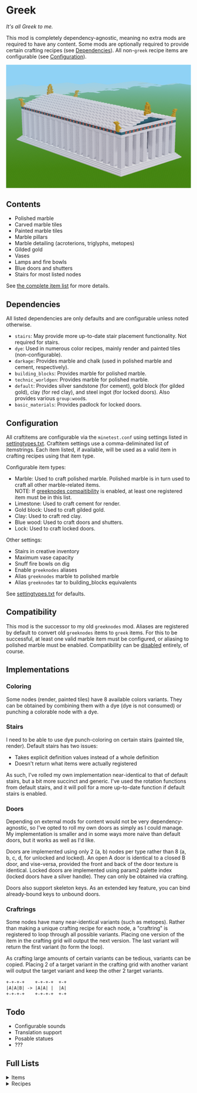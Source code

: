 # Greek
_It's all Greek to me._  

This mod is completely dependency-agnostic, meaning no extra mods are required to have any content. Some mods are optionally required to provide certain crafting recipes (see [Dependencies](#dependencies)). All non-`greek` recipe items are configurable (see [Configuration](#configuration)).

![screenshot.png](screenshot.png)

## Contents
* Polished marble
* Carved marble tiles
* Painted marble tiles
* Marble pillars
* Marble detailing (acroterions, triglyphs, metopes)
* Gilded gold
* Vases
* Lamps and fire bowls
* Blue doors and shutters
* Stairs for most listed nodes

See [the complete item list](#full-lists) for more details.

## Dependencies
All listed dependencies are only defaults and are configurable unless noted otherwise.
* `stairs`: May provide more up-to-date stair placement functionality. Not required for stairs.
* `dye`: Used in numerous color recipes, mainly render and painted tiles (non-configurable).
* `darkage`: Provides marble and chalk (used in polished marble and cement, respectively).
* `building_blocks`: Provides marble for polished marble.
* `technic_worldgen`: Provides marble for polished marble.
* `default`: Provides silver sandstone (for cement), gold block (for gilded gold), clay (for red clay), and steel ingot (for locked doors). Also provides various `group:wood`s.
* `basic_materials`: Provides padlock for locked doors.

## Configuration
All craftitems are configurable via the `minetest.conf` using settings listed in [settingtypes.txt](settingtypes.txt). Craftitem settings use a comma-deliminated list of itemstrings. Each item listed, if available, will be used as a valid item in crafting recipes using that item type.  

Configurable item types:
* Marble: Used to craft polished marble. Polished marble is in turn used to craft all other marble-related items.   
  NOTE: If [greeknodes compaitibility](#compatibility) is enabled, at least one registered item must be in this list.
* Limestone: Used to craft cement for render.
* Gold block: Used to craft gilded gold.
* Clay: Used to craft red clay.
* Blue wood: Used to craft doors and shutters.
* Lock: Used to craft locked doors.

Other settings:
* Stairs in creative inventory
* Maximum vase capacity
* Snuff fire bowls on dig
* Enable `greeknodes` aliases
* Alias `greeknodes` marble to polished marble
* Alias `greeknodes` tar to building_blocks equivalents

See [settingtypes.txt](settingtypes.txt) for defaults.  

## Compatibility
This mod is the successor to my old `greeknodes` mod. Aliases are registered by default to convert old `greeknodes` items to `greek` items. For this to be successful, at least one valid marble item must be configured, or aliasing to polished marble must be enabled. Compatibility can be [disabled](#configuration) entirely, of course.

## Implementations
### Coloring
Some nodes (render, painted tiles) have 8 available colors variants. They can be obtained by combining them with a dye (dye is not consumed) or punching a colorable node with a dye.

### Stairs
I need to be able to use dye punch-coloring on certain stairs (painted tile, render). Default stairs has two issues:
* Takes explicit definition values instead of a whole definition
* Doesn't return what items were actually registered

As such, I've rolled my own implementation near-identical to that of default stairs, but a bit more succinct and generic. I've used the rotation functions from default stairs, and it will poll for a more up-to-date function if default stairs is enabled.

### Doors
Depending on external mods for content would not be very dependency-agnostic, so I've opted to roll my own doors as simply as I could manage. My implementation is smaller and in some ways more naive than default doors, but it works as well as I'd like.

Doors are implemented using only 2 (a, b) nodes per type rather than 8 (a, b, c, d, for unlocked and locked). An open A door is identical to a closed B door, and vise-versa, provided the front and back of the door texture is identical. Locked doors are implemented using param2 palette index (locked doors have a silver handle). They can only be obtained via crafting.

Doors also support skeleton keys. As an extended key feature, you can bind already-bound keys to unbound doors.

### Craftrings
Some nodes have many near-identical variants (such as metopes). Rather than making a unique crafting recipe for each node, a "craftring" is registered to loop through all possible variants. Placing one version of the item in the crafting grid will output the next version. The last variant will return the first variant (to form the loop).

As crafting large amounts of certain variants can be tedious, variants can be copied. Placing 2 of a target variant in the crafting grid with another variant will output the target variant and keep the other 2 target variants.

```
+-+-+-+    +-+-+-+  +-+
|A|A|B| -> |A|A| |  |A|
+-+-+-+    +-+-+-+  +-+
```

## Todo
* Configurable sounds
* Translation support
* Posable statues
* ???

## Full Lists
<details><summary>Items</summary>

`*`: Has stairs  
`+`: Has colors  
`#`: Not craftable (but may be placable)  
`!`: Not obainable at all  

* `greek:acroterion`
* `greek:acroterion_corner`
* `greek:blue_wood`*
* `greek:cement`*+
* `greek:chain`
* `greek:door_<1-4>_<a,b>`
* `greek:door_blank`!
* `greek:fire_bowl`
* `greek:fire_bowl_hanging`#
* `greek:fire_bowl_hanging_lit`#
* `greek:fire_bowl_lit`#
* `greek:gilded_gold`*
* `greek:lamp`
* `greek:marble_cobble`*
* `greek:marble_painted_center_<1-12>`*+
* `greek:marble_painted_corner_<1-12>`*+
* `greek:marble_painted_edge_<1-12>`*+
* `greek:marble_pillar`*
* `greek:marble_pillar_base_corinthian`
* `greek:marble_pillar_base_doric`
* `greek:marble_pillar_base_ionic`
* `greek:marble_pillar_head_corinthian`
* `greek:marble_pillar_head_doric`
* `greek:marble_pillar_head_ionic`
* `greek:marble_polished`*
* `greek:marble_polished_block`*
* `greek:marble_tile_<1-6>`*
* `greek:metope_centaur_and_man`
* `greek:metope_chariot`
* `greek:metope_crowd`
* `greek:metope_gaurd`
* `greek:metope_horse`
* `greek:metope_horses`
* `greek:metope_man_kneeling`
* `greek:metope_man_laying`
* `greek:metope_man_standing`
* `greek:metope_rider`
* `greek:metope_three_men`
* `greek:metope_two_men`
* `greek:red_clay`
* `greek:red_clay_fired`*
* `greek:render`*+
* `greek:shutters_<1-3>[_closed]`
* `greek:triglyph`
* `greek:triglyph_blue`
* `greek:vase_amphora_<1-4>`
* `greek:vase_stamnos_<1-4>`
  
</details>


<details><summary>Recipes</summary>

`greek:acroterion 2`:  
```
M = greek:marble_polished
+-+-+-+
| |M| |
+-+-+-+
| |M| |
+-+-+-+
|M|M|M|
+-+-+-+

or

Shapeless (1) = greek:acroterion_corner
```

`greek:acroterion_corner 2`:  
```
M = greek:marble_polished
+-+-+-+
|M| | |
+-+-+-+
|M| | |
+-+-+-+
|M|M|M|
+-+-+-+
(Reversable)

or

Shapeless (1) = greek:acroterion
```

`greek:blue_wood`:  
```
Shapeless: dye:blue, group:wood
```

`greek:cement`:  
```
Cooking: group:greek:limestone
```

`greek:chain 12`:  
```
G = greek:gilded_gold
+-+
|G|
+-+
|G|
+-+
|G|
+-+
```

`greek:door_1_a 2`:  
```
W = group:greek:blue_wood
+-+-+
|W|W|
+-+-+
|W|W|
+-+-+
|W|W|
+-+-+
```

`greek:fire_bowl 2`:  
```
M = greek:marble_polished
G = greek:gilded_gold
+-+-+-+
|M| |M|
+-+-+-+
| |G| |
+-+-+-+
```

`greek:gilded_gold`:  
```
Cooking: group:greek:gold_block
```

`greek:lamp 2`:  
```
C = group:greek:red_clay
+-+-+-+
|C| |C|
+-+-+-+
| |C| |
+-+-+-+
```

`greek:marble_cobble 5`:  
```
M = greek:marble_polished
+-+-+-+
|M| |M|
+-+-+-+
| |M| |
+-+-+-+
|M| |M|
+-+-+-+
```

`greek:marble_painted_center_1 4`:  
```
M = greek:marble_polished
D = dye:blue
+-+-+-+
|M|D|M|
+-+-+-+
|D|D|D|
+-+-+-+
|M|D|M|
+-+-+-+
```

`greek:marble_painted_corner_1 4`:  
```
M = greek:marble_polished
D = dye:blue
+-+-+-+
|D|M|M|
+-+-+-+
|D|M|M|
+-+-+-+
|D|D|D|
+-+-+-+
(Rotatable)
```

`greek:marble_painted_edge_1 4`:  
```
M = greek:marble_polished
D = dye:blue
+-+-+-+
|D|M|D|
+-+-+-+
|M|D|M|
+-+-+-+
|D|M|D|
+-+-+-+
```

`greek:marble_pillar 2`:  
```
M = greek:marble_polished
+-+
|M|
+-+
|M|
+-+
```

`greek:marble_pillar_base_doric 4`:  
```
M = greek:marble_polished
P = greek:marble_pillar
+-+-+-+
| |P| |
+-+-+-+
|P|M|P|
+-+-+-+
```

`greek:marble_pillar_head_doric 4`:  
```
M = greek:marble_polished
P = greek:marble_pillar
+-+-+-+
|P|M|P|
+-+-+-+
| |P| |
+-+-+-+
```

`greek:marble_polished 9`:  
```
M = group:greek:marble
+-+-+-+
|M|M|M|
+-+-+-+
|M|M|M|
+-+-+-+
|M|M|M|
+-+-+-+
```

`greek:marble_polished_block 4`:  
```
M = greek:marble_polished
+-+-+
|M|M|
+-+-+
|M|M|
+-+-+
```

`greek:marble_tile_1 4`:  
```
B = greek:marble_polished_block
+-+-+
|B|B|
+-+-+
|B|B|
+-+-+
```

`greek:metope_man_standing 2`:  
```
Shapeless: greek:marble_polished, group:greek:red_clay
```

`greek:red_clay 8`:  
```
C = group:greek:clay_lump
D = dye:red
+-+-+-+
|C|C|C|
+-+-+-+
|C|D|C|
+-+-+-+
|C|C|C|
+-+-+-+
```

`greek:red_clay_fired`:  
```
Cooking: group:greek:red_clay
```

`greek:render 2`:  
```
Shapeless: greek:cement, group:sand, group:water_bucket
Replacements: (group:water_bucket, bucket:bucket_empty)
```

`greek:shutters_1 2`:  
```
W = group:greek:blue_wood
+-+-+-+
|W| |W|
+-+-+-+
|W| |W|
+-+-+-+
```

`greek:triglyph 4`:  
```
M = greek:marble_polished
+-+-+-+
|M| |M|
+-+-+-+
|M| |M|
+-+-+-+

or

Shapeless (1): greek:triglyph_blue, dye:white
```

`greek:triglyph_blue`:  
```
Shapeless: greek:triglyph, dye:blue
```

`greek:vase_amphora_1 2`:  
```
C = group:greek:red_clay
+-+-+-+
|C| |C|
+-+-+-+
|C| |C|
+-+-+-+
|C|C|C|
+-+-+-+
```

`greek:vase_stamnos_1 2`:  
```
C = group:greek:red_clay
+-+-+-+
|C| |C|
+-+-+-+
|C|C|C|
+-+-+-+
```

Craftrings:
* `greek:door_*_a`
* `greek:marble_painted_center_*`
* `greek:marble_painted_corner_*`
* `greek:marble_painted_edge_*`
* `greek:marble_pillar_base_*`
* `greek:marble_pillar_head_*`
* `greek:marble_tile_*`
* `greek:metope_*`
* `greek:shutters_*`
* `greek:vase_amphora_*`
* `greek:vase_stamnos_*`

</details>
